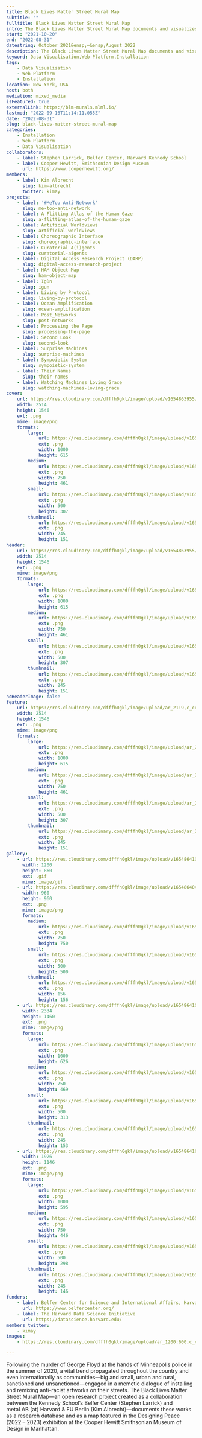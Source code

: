 ```yaml
---
title: Black Lives Matter Street Mural Map
subtitle: ""
fulltitle: Black Lives Matter Street Mural Map
intro: The Black Lives Matter Street Mural Map documents and visualizes street murals with the goal of understanding these artworks and their viral spread, showcasing (especially black) artists, and holding communities accountable for change beyond paint on pavement.
start: "2021-10-20"
end: "2022-08-31"
datestring: October 2021&ensp;–&ensp;August 2022
description: The Black Lives Matter Street Mural Map documents and visualizes street murals with the goal of understanding these artworks and their viral spread, …
keyword: Data Visualisation,Web Platform,Installation
tags:
    - Data Visualisation
    - Web Platform
    - Installation
location: New York, USA
host: both
mediation: mixed_media
isFeatured: true
externalLink: https://blm-murals.mlml.io/
lastmod: "2022-09-16T11:14:11.055Z"
date: "2022-08-31"
slug: black-lives-matter-street-mural-map
categories:
    - Installation
    - Web Platform
    - Data Visualisation
collaborators:
    - label: Stephen Larrick, Belfer Center, Harvard Kennedy School
    - label: Cooper Hewitt, Smithsonian Design Museum
      url: https://www.cooperhewitt.org/
members:
    - label: Kim Albrecht
      slug: kim-albrecht
      twitter: kimay
projects:
    - label: '#MeToo Anti-Network'
      slug: me-too-anti-network
    - label: A Flitting Atlas of the Human Gaze
      slug: a-flitting-atlas-of-the-human-gaze
    - label: Artificial Worldviews
      slug: artificial-worldviews
    - label: Choreographic Interface
      slug: choreographic-interface
    - label: Curatorial A(i)gents
      slug: curatorial-aigents
    - label: Digital Access Research Project (DARP)
      slug: digital-access-research-project
    - label: HAM Object Map
      slug: ham-object-map
    - label: Igùn
      slug: igun
    - label: Living by Protocol
      slug: living-by-protocol
    - label: Ocean Amplification
      slug: ocean-amplification
    - label: Post_Networks
      slug: post-networks
    - label: Processing the Page
      slug: processing-the-page
    - label: Second Look
      slug: second-look
    - label: Surprise Machines
      slug: surprise-machines
    - label: Sympoietic System
      slug: sympoietic-system
    - label: Their Names
      slug: their-names
    - label: Watching Machines Loving Grace
      slug: watching-machines-loving-grace
cover:
    url: https://res.cloudinary.com/dfffh0gkl/image/upload/v1654863955/Screenshot_2022_06_07_at_15_34_39_adbc4eeb31.png
    width: 2514
    height: 1546
    ext: .png
    mime: image/png
    formats:
        large:
            url: https://res.cloudinary.com/dfffh0gkl/image/upload/v1654863957/large_Screenshot_2022_06_07_at_15_34_39_adbc4eeb31.png
            ext: .png
            width: 1000
            height: 615
        medium:
            url: https://res.cloudinary.com/dfffh0gkl/image/upload/v1654863957/medium_Screenshot_2022_06_07_at_15_34_39_adbc4eeb31.png
            ext: .png
            width: 750
            height: 461
        small:
            url: https://res.cloudinary.com/dfffh0gkl/image/upload/v1654863957/small_Screenshot_2022_06_07_at_15_34_39_adbc4eeb31.png
            ext: .png
            width: 500
            height: 307
        thumbnail:
            url: https://res.cloudinary.com/dfffh0gkl/image/upload/v1654863956/thumbnail_Screenshot_2022_06_07_at_15_34_39_adbc4eeb31.png
            ext: .png
            width: 245
            height: 151
header:
    url: https://res.cloudinary.com/dfffh0gkl/image/upload/v1654863955/Screenshot_2022_06_07_at_15_34_39_adbc4eeb31.png
    width: 2514
    height: 1546
    ext: .png
    mime: image/png
    formats:
        large:
            url: https://res.cloudinary.com/dfffh0gkl/image/upload/v1654863957/large_Screenshot_2022_06_07_at_15_34_39_adbc4eeb31.png
            ext: .png
            width: 1000
            height: 615
        medium:
            url: https://res.cloudinary.com/dfffh0gkl/image/upload/v1654863957/medium_Screenshot_2022_06_07_at_15_34_39_adbc4eeb31.png
            ext: .png
            width: 750
            height: 461
        small:
            url: https://res.cloudinary.com/dfffh0gkl/image/upload/v1654863957/small_Screenshot_2022_06_07_at_15_34_39_adbc4eeb31.png
            ext: .png
            width: 500
            height: 307
        thumbnail:
            url: https://res.cloudinary.com/dfffh0gkl/image/upload/v1654863956/thumbnail_Screenshot_2022_06_07_at_15_34_39_adbc4eeb31.png
            ext: .png
            width: 245
            height: 151
noHeaderImage: false
feature:
    url: https://res.cloudinary.com/dfffh0gkl/image/upload/ar_21:9,c_crop/v1654863955/Screenshot_2022_06_07_at_15_34_39_adbc4eeb31.png
    width: 2514
    height: 1546
    ext: .png
    mime: image/png
    formats:
        large:
            url: https://res.cloudinary.com/dfffh0gkl/image/upload/ar_21:9,c_crop/v1654863957/large_Screenshot_2022_06_07_at_15_34_39_adbc4eeb31.png
            ext: .png
            width: 1000
            height: 615
        medium:
            url: https://res.cloudinary.com/dfffh0gkl/image/upload/ar_21:9,c_crop/v1654863957/medium_Screenshot_2022_06_07_at_15_34_39_adbc4eeb31.png
            ext: .png
            width: 750
            height: 461
        small:
            url: https://res.cloudinary.com/dfffh0gkl/image/upload/ar_21:9,c_crop/v1654863957/small_Screenshot_2022_06_07_at_15_34_39_adbc4eeb31.png
            ext: .png
            width: 500
            height: 307
        thumbnail:
            url: https://res.cloudinary.com/dfffh0gkl/image/upload/ar_21:9,c_crop/v1654863956/thumbnail_Screenshot_2022_06_07_at_15_34_39_adbc4eeb31.png
            ext: .png
            width: 245
            height: 151
gallery:
    - url: https://res.cloudinary.com/dfffh0gkl/image/upload/v1654864102/blm_export_01_1c324b95bd.gif
      width: 1200
      height: 860
      ext: .gif
      mime: image/gif
    - url: https://res.cloudinary.com/dfffh0gkl/image/upload/v1654864046/Screenshot_2022_06_08_at_14_19_34_086bec9e78.png
      width: 960
      height: 960
      ext: .png
      mime: image/png
      formats:
        medium:
            url: https://res.cloudinary.com/dfffh0gkl/image/upload/v1654864047/medium_Screenshot_2022_06_08_at_14_19_34_086bec9e78.png
            ext: .png
            width: 750
            height: 750
        small:
            url: https://res.cloudinary.com/dfffh0gkl/image/upload/v1654864048/small_Screenshot_2022_06_08_at_14_19_34_086bec9e78.png
            ext: .png
            width: 500
            height: 500
        thumbnail:
            url: https://res.cloudinary.com/dfffh0gkl/image/upload/v1654864046/thumbnail_Screenshot_2022_06_08_at_14_19_34_086bec9e78.png
            ext: .png
            width: 156
            height: 156
    - url: https://res.cloudinary.com/dfffh0gkl/image/upload/v1654864100/Screenshot_2022_06_07_at_09_57_41_cb475b9bf5.png
      width: 2334
      height: 1460
      ext: .png
      mime: image/png
      formats:
        large:
            url: https://res.cloudinary.com/dfffh0gkl/image/upload/v1654864102/large_Screenshot_2022_06_07_at_09_57_41_cb475b9bf5.png
            ext: .png
            width: 1000
            height: 626
        medium:
            url: https://res.cloudinary.com/dfffh0gkl/image/upload/v1654864102/medium_Screenshot_2022_06_07_at_09_57_41_cb475b9bf5.png
            ext: .png
            width: 750
            height: 469
        small:
            url: https://res.cloudinary.com/dfffh0gkl/image/upload/v1654864102/small_Screenshot_2022_06_07_at_09_57_41_cb475b9bf5.png
            ext: .png
            width: 500
            height: 313
        thumbnail:
            url: https://res.cloudinary.com/dfffh0gkl/image/upload/v1654864101/thumbnail_Screenshot_2022_06_07_at_09_57_41_cb475b9bf5.png
            ext: .png
            width: 245
            height: 153
    - url: https://res.cloudinary.com/dfffh0gkl/image/upload/v1654864161/Screenshot_2022_05_29_at_14_58_02_114d9fbe3a.png
      width: 1926
      height: 1146
      ext: .png
      mime: image/png
      formats:
        large:
            url: https://res.cloudinary.com/dfffh0gkl/image/upload/v1654864163/large_Screenshot_2022_05_29_at_14_58_02_114d9fbe3a.png
            ext: .png
            width: 1000
            height: 595
        medium:
            url: https://res.cloudinary.com/dfffh0gkl/image/upload/v1654864163/medium_Screenshot_2022_05_29_at_14_58_02_114d9fbe3a.png
            ext: .png
            width: 750
            height: 446
        small:
            url: https://res.cloudinary.com/dfffh0gkl/image/upload/v1654864163/small_Screenshot_2022_05_29_at_14_58_02_114d9fbe3a.png
            ext: .png
            width: 500
            height: 298
        thumbnail:
            url: https://res.cloudinary.com/dfffh0gkl/image/upload/v1654864162/thumbnail_Screenshot_2022_05_29_at_14_58_02_114d9fbe3a.png
            ext: .png
            width: 245
            height: 146
funders:
    - label: Belfer Center for Science and International Affairs, Harvard Kennedy School
      url: https://www.belfercenter.org/
    - label: The Harvard Data Science Initiative
      url: https://datascience.harvard.edu/
members_twitter:
    - kimay
images:
    - https://res.cloudinary.com/dfffh0gkl/image/upload/ar_1200:600,c_crop/c_limit,h_1200,w_600/v1654863955/Screenshot_2022_06_07_at_15_34_39_adbc4eeb31.png

---
```

Following the murder of George Floyd at the hands of Minneapolis police in the summer of 2020, a vital trend propagated throughout the country and even internationally as communities—big and small, urban and rural, sanctioned and unsanctioned—engaged in a memetic dialogue of installing and remixing anti-racist artworks on their streets. The Black Lives Matter Street Mural Map—an open research project created as a collaboration between the Kennedy School’s Belfer Center (Stephen Larrick) and metaLAB (at) Harvard & FU Berlin (Kim Albrecht)—documents these works as a research database and as a map featured in the Designing Peace (2022 – 2023) exhibition at the Cooper Hewitt Smithsonian Museum of Design in Manhattan.
